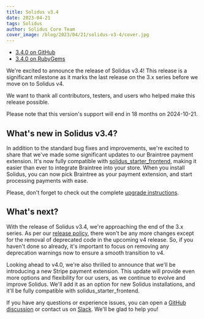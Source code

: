 ```yaml
---
title: Solidus v3.4
date: 2023-04-21
tags: Solidus
author: Solidus Core Team
cover_image: /blog/2023/04/21/solidus-v3-4/cover.jpg
---
```


- <a class="button" href="https://github.com/solidusio/solidus/releases/tag/v3.4.0">3.4.0 on GitHub</a>
- <a class="button button-secondary" href="https://rubygems.org/gems/solidus/versions/3.4.0">3.4.0 on RubyGems</a>

We're excited to announce the release of Solidus v3.4! This release is a significant milestone as it marks the last release on the 3.x series before we move on to Solidus v4.

We want to thank all contributors, testers, and users who helped make this release possible.

Please note that this version's support will end in 18 months on 2024-10-21.

## What's new in Solidus v3.4?

In addition to the standard bug fixes and improvements, we're excited to share that we've made some significant updates to our Braintree payment extension. It's now fully compatible with [solidus\_starter\_frontend](https://github.com/solidusio/solidus_starter_frontend), making it easier than ever to integrate Braintree into your store. When you install Solidus, you can now pick Braintree as your payment extension, and start processing payments with ease.

Please, don't forget to check out the complete [upgrade instructions](https://guides.solidus.io/upgrading-solidus/v3.4).

## What's next?

With the release of Solidus v3.4, we're approaching the end of the 3.x series. As per our [release policy](/release_policy/), there won't be any more changes except for the removal of deprecated code in the upcoming v4 release. So, if you haven't done so already, it's important to focus on removing any deprecation warnings now to ensure a smooth transition to v4.

Looking ahead to v4.0, we're also thrilled to announce that we'll be introducing a new Stripe payment extension. This update will provide even more options and flexibility for our users, as we continue to evolve and improve Solidus. We'll add it as an option for new Solidus installations, and it'll be fully compatible with solidus\_starter\_frontend.

If you have any questions or experience issues, you can open a [GitHub discussion](https://github.com/solidusio/solidus/discussions/new?category=troubleshooting) or contact us on [Slack](https://solidusio.slack.com/). We'll be glad to help you!
